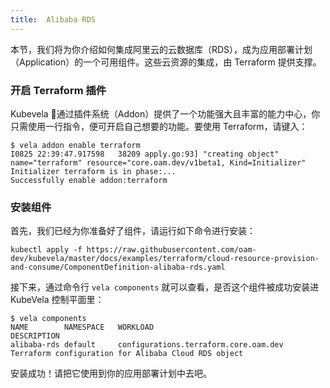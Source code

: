 ```yaml
---
title:  Alibaba RDS
---
```


本节，我们将为你介绍如何集成阿里云的云数据库（RDS），成为应用部署计划（Application）的一个可用组件。这些云资源的集成，由 Terraform 提供支撑。

### 开启 Terraform 插件

Kubevela 通过插件系统（Addon）提供了一个功能强大且丰富的能力中心，你只需使用一行指令，便可开启自己想要的功能。要使用 Terraform，请键入：

```shell
$ vela addon enable terraform
I0825 22:39:47.917598   38209 apply.go:93] "creating object" name="terraform" resource="core.oam.dev/v1beta1, Kind=Initializer"
Initializer terraform is in phase:...
Successfully enable addon:terraform
```

### 安装组件

首先，我们已经为你准备好了组件，请运行如下命令进行安装：

```shell
kubectl apply -f https://raw.githubusercontent.com/oam-dev/kubevela/master/docs/examples/terraform/cloud-resource-provision-and-consume/ComponentDefinition-alibaba-rds.yaml
```

接下来，通过命令行 `vela components` 就可以查看，是否这个组件被成功安装进 KubeVela 控制平面里：

```shell
$ vela components
NAME       	NAMESPACE  	WORKLOAD                             	DESCRIPTION                                                 
alibaba-rds	default    	configurations.terraform.core.oam.dev	Terraform configuration for Alibaba Cloud RDS object 
```

安装成功！请把它使用到你的应用部署计划中去吧。